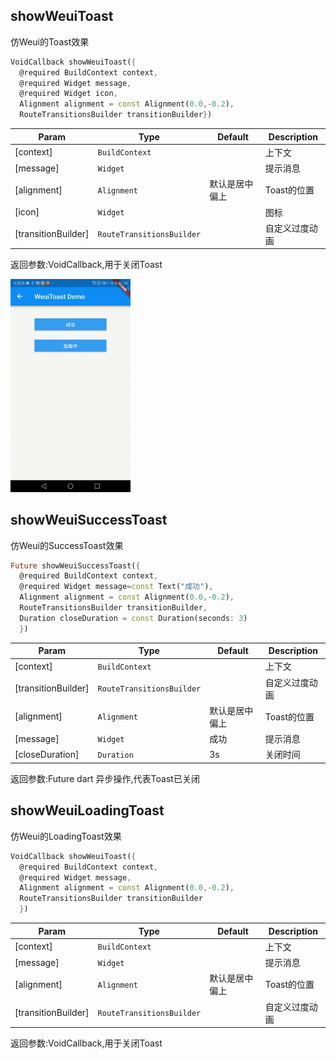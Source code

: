
## showWeuiToast
仿Weui的Toast效果
```dart
VoidCallback showWeuiToast({
  @required BuildContext context,
  @required Widget message,
  @required Widget icon,
  Alignment alignment = const Alignment(0.0,-0.2),
  RouteTransitionsBuilder transitionBuilder})
```
| Param | Type | Default | Description |
| --- | --- | --- | --- |
| [context] | <code>BuildContext<Widget></code> | | 上下文 |
| [message] | <code>Widget<Widget></code>  | | 提示消息 |
| [alignment] | <code>Alignment<Widget></code>| 默认是居中偏上 | Toast的位置 |
| [icon] | <code>Widget<Widget></code>  | | 图标 |
| [transitionBuilder] | <code>RouteTransitionsBuilder<Widget></code> | | 自定义过度动画 |

返回参数:VoidCallback,用于关闭Toast


<img width="38%" height="38%" src="./images/toast_demo.gif"/>

## showWeuiSuccessToast
仿Weui的SuccessToast效果
```dart
Future showWeuiSuccessToast({
  @required BuildContext context,
  @required Widget message=const Text("成功"),
  Alignment alignment = const Alignment(0.0,-0.2),
  RouteTransitionsBuilder transitionBuilder,
  Duration closeDuration = const Duration(seconds: 3)
  })
```
| Param | Type | Default | Description |
| --- | --- | --- | --- |
| [context] | <code>BuildContext<Widget></code>  | | 上下文 |
| [transitionBuilder] | <code>RouteTransitionsBuilder<Widget></code>  | | 自定义过度动画 |
| [alignment] | <code>Alignment<Widget></code>| 默认是居中偏上 | Toast的位置 |
| [message] | <code>Widget<Widget></code> | 成功| 提示消息 |
| [closeDuration] | <code>Duration<Widget></code>  | 3s | 关闭时间 |

返回参数:Future dart 异步操作,代表Toast已关闭


## showWeuiLoadingToast
仿Weui的LoadingToast效果
```dart
VoidCallback showWeuiToast({
  @required BuildContext context,
  @required Widget message,
  Alignment alignment = const Alignment(0.0,-0.2),
  RouteTransitionsBuilder transitionBuilder
  })
```
| Param | Type | Default | Description |
| --- | --- |  --- |  --- |
| [context] | <code>BuildContext<Widget></code> | | 上下文 |
| [message] | <code>Widget<Widget></code> | | 提示消息 |
| [alignment] | <code>Alignment<Widget></code>| 默认是居中偏上 | Toast的位置 |
| [transitionBuilder] | <code>RouteTransitionsBuilder<Widget></code> | | 自定义过度动画 |

返回参数:VoidCallback,用于关闭Toast
